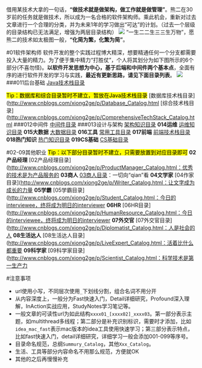 借用某技术大拿的一句话，**“做技术就是做架构，做工作就是做管理”**。熊二在30岁前的任务就是做技术，所以成为一名合格的软件架构师。乘此机会，重新对过去文章进行一个合理的分类，并为未来1年的学习做出“可达”的计划。（过去一个层级的目录结构已无法满足，增强为两层目录结构）
![](http://images2017.cnblogs.com/blog/636325/201708/636325-20170807193341112-1658362109.png)
“一生二二生三三生万物”，愿熊二的技术如太极图一般，**“化简为繁，化繁为简”**。

#01软件架构师
软件开发的整个实践过程博大精深，想要精通任何一个分支都需要投入大量的精力。为了便于集中精力“打胜仗”，个人将其划分为如下图所示的6个部分(不喜勿怪)。**以软件开发思想为中心，基于后端和中间件两个基本点**，全面有序的进行软件开发的学习与实践，**最近有更新思路，请见下面目录列表**。
![](http://images2017.cnblogs.com/blog/636325/201708/636325-20170807193352627-583088541.png)
###011后台基础
[Java技术栈目录](http://www.cnblogs.com/xiong2ge/p/Java_Catalog.html)

<mark>Tip：数据库和综合目录暂时不建立，暂放在Java技术栈目录</mark>
[数据库技术栈目录](http://www.cnblogs.com/xiong2ge/p/Database_Catalog.html
[综合技术栈目录](http://www.cnblogs.com/xiong2ge/p/ComprehensiveTechStack_Catalog.html
###012中间件 
[中间件目录](http://www.cnblogs.com/xiong2ge/p/Middleware_Catalog.html)
###013设计与架构 
[架构知识目录](http://www.cnblogs.com/xiong2ge/p/Architect_Catalog.html)
**014运维** [运维知识目录](http://www.cnblogs.com/xiong2ge/p/DevOps_Catalog.html)
**015大数据** [大数据目录](http://www.cnblogs.com/xiong2ge/p/BigData_Catalog.html)
**016工具** [常用工具目录](http://www.cnblogs.com/xiong2ge/p/Tool_Catalog.html)
**017前端** [前端技术栈目录](http://www.cnblogs.com/xiong2ge/p/Frontend_Catalog.html)
**018热门知识** [热门知识目录](http://www.cnblogs.com/xiong2ge/p/HotPointTech_Catalog.html)
**019CS基础** [CS基础目录](http://www.cnblogs.com/xiong2ge/p/ComputerScience_Catalog.html)

#02-09其他职业
<mark>Tip：以下部分目录暂时不建立，只需要放置到对应目录即可</mark>
**02产品经理**  [02产品经理目录](http://www.cnblogs.com/xiong2ge/p/ProductManager_Catalog.html：优秀的技术是为产品服务的
**03商人**  [03商人目录](http://www.cnblogs.com/xiong2ge/p/Businessman_Catalog.htm)：一切向“qian”看
**04文学家**  [04作家目录](http://www.cnblogs.com/xiong2ge/p/Writer_Catalog.html：让文字成为成长的力量
**05学霸**  [05学霸目录](http://www.cnblogs.com/xiong2ge/p/Student_Catalog.html：今日的interviewee，终将成为明日的interviewer
**06HR**  [06HR目录](http://www.cnblogs.com/xiong2ge/p/HumanResource_Catalog.html：今日的interviewee，终将成为明日的interviewer
**07外交官**  [07外交官目录](http://www.cnblogs.com/xiong2ge/p/Diplomatist_Catalog.html：人是社会的人
**08生活达人**  [08生活达人目录](http://www.cnblogs.com/xiong2ge/p/LiveExpert_Catalog.html：活着比什么都重要
**09科学家**  [09科学家目录](http://www.cnblogs.com/xiong2ge/p/Scientist_Catalog.html：科学技术是第一生产力

#注意事项
* url使用小写，不同层次使用`_`下划线分割，组合名词不用分开
* 从内容深度上，一般分为Fast快速入门，Detail详细研究，Profound深入理解，InAction实战应用，StudyNotes学习笔记等。
* 一般文章的可读性url为如此结构`xxxx01_[xxxx02]_xxxx03`。第一部分表示主题，如multithread多线程；第二部分是补充识别标识，需要时才添加，比如`idea_mac_fast`表示mac版本的idea工具使用快速学习；第三部分表示特点，比如fast快速入门，detail详细研究，详细学习一般会添加001-099等序号。
* 目录命名规范，总纲`Summury_Catalog`，其他`Xxx_Catalog`。
* 生活、工具等部分内容命名不用那么规范，方便就OK
* 其他的之后再慢慢补充